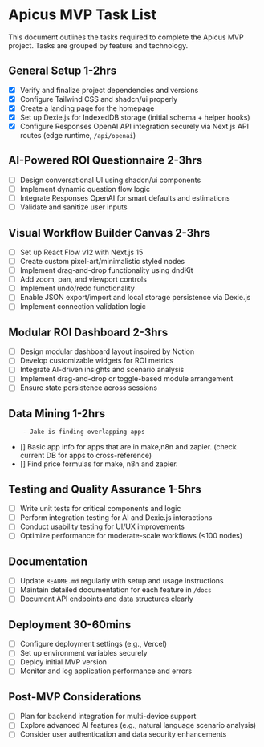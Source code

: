 # Apicus MVP Task List

This document outlines the tasks required to complete the Apicus MVP project. Tasks are grouped by feature and technology.

## General Setup 1-2hrs
- [x] Verify and finalize project dependencies and versions
- [x] Configure Tailwind CSS and shadcn/ui properly
- [x] Create a landing page for the homepage 
- [x] Set up Dexie.js for IndexedDB storage (initial schema + helper hooks)
- [x] Configure Responses OpenAI API integration securely via Next.js API routes (edge runtime, `/api/openai`)

## AI-Powered ROI Questionnaire 2-3hrs
- [ ] Design conversational UI using shadcn/ui components
- [ ] Implement dynamic question flow logic
- [ ] Integrate Responses OpenAI for smart defaults and estimations
- [ ] Validate and sanitize user inputs

## Visual Workflow Builder Canvas 2-3hrs
- [ ] Set up React Flow v12 with Next.js 15
- [ ] Create custom pixel-art/minimalistic styled nodes
- [ ] Implement drag-and-drop functionality using dndKit
- [ ] Add zoom, pan, and viewport controls
- [ ] Implement undo/redo functionality
- [ ] Enable JSON export/import and local storage persistence via Dexie.js
- [ ] Implement connection validation logic

## Modular ROI Dashboard 2-3hrs
- [ ] Design modular dashboard layout inspired by Notion
- [ ] Develop customizable widgets for ROI metrics
- [ ] Integrate AI-driven insights and scenario analysis
- [ ] Implement drag-and-drop or toggle-based module arrangement
- [ ] Ensure state persistence across sessions

## Data Mining 1-2hrs
        - Jake is finding overlapping apps
- [] Basic app info for apps that are in make,n8n and zapier. (check current DB for apps to cross-reference)
- [] Find price formulas for make, n8n and zapier.

## Testing and Quality Assurance 1-5hrs
- [ ] Write unit tests for critical components and logic
- [ ] Perform integration testing for AI and Dexie.js interactions
- [ ] Conduct usability testing for UI/UX improvements
- [ ] Optimize performance for moderate-scale workflows (<100 nodes)

## Documentation
- [ ] Update `README.md` regularly with setup and usage instructions
- [ ] Maintain detailed documentation for each feature in `/docs`
- [ ] Document API endpoints and data structures clearly

## Deployment 30-60mins
- [ ] Configure deployment settings (e.g., Vercel)
- [ ] Set up environment variables securely
- [ ] Deploy initial MVP version
- [ ] Monitor and log application performance and errors

## Post-MVP Considerations
- [ ] Plan for backend integration for multi-device support
- [ ] Explore advanced AI features (e.g., natural language scenario analysis)
- [ ] Consider user authentication and data security enhancements